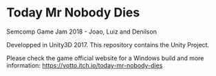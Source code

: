 # Today Mr Nobody Dies
Semcomp Game Jam 2018 - Joao, Luiz and Denilson

Developped in Unity3D 2017.
This repository contains the Unity Project.

Please check the game official website for a Windows build and more information: https://votto.itch.io/today-mr-nobody-dies
